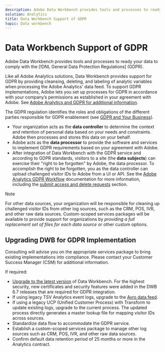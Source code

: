```yaml
---
description: Adobe Data Workbench provides tools and processes to ready your data to comply with the General Data Protection Regulations (GDPR).
solution: Analytics
title: Data Workbench Support of GDPR
topic: Data workbench
---
```


# Data Workbench Support of GDPR

Adobe Data Workbench provides tools and processes to ready your data to comply with the [!DNL General Data Protection Regulations] (GDPR).

Like all Adobe Analytics solutions, Data Workbench provides support for GDPR by providing cleansing, deleting, and labeling of analytic variables when processing the Adobe Analytics' data feed. To support GDPR implementations, Adobe lets you set up processes for GDPR in accordance with your company’s permissions as established in your agreement with Adobe. See [Adobe Analytics and GDPR for additional information](https://docs.adobe.com/content/help/en/analytics/admin/data-governance/an-gdpr-overview.html).

The GDPR regulation identifies the roles and obligations of the different parties responsible for GDPR enablement (see [GDPR and Your Business](https://www.adobe.com/privacy/general-data-protection-regulation.html)).

* Your organization acts as the **data controller** to determine the context and retention of personal data based on your needs and constraints. Adobe then processes and stores this data on your behalf.
* Adobe acts as the **data processor** to provide the software and services to implement GDPR requirements based on your agreement with Adobe.
* After integration of Data Workbench with the GDPR service and according to GDPR standards, visitors to a site (the **data subjects**) can exercise their "right to be forgotten" by Adobe, the data processor. To accomplish the right to be forgotten, you as the data controller can upload challenged visitor IDs to Adobe from a UI or API. See the [Adobe Analytics GDPR Workflow](https://docs.adobe.com/help/en/analytics/admin/data-governance/an-gdpr-workflow.html) documentation for more information, including the [submit access and delete requests](https://docs.adobe.com/content/help/en/analytics/admin/data-governance/gdpr-submit-access-delete.html) section.

>[!Note]
>
>For other data sources, your organization will be responsible for cleaning up challenged visitor IDs from other log sources, such as the CRM, POS, IVR, and other raw data sources. Custom-scoped services packages will be available to provide support for organizations by _providing a full replacement set of files for each data source_ or other custom options.

## Upgrading DWB for GDPR Implementation

Consulting will advise you on the appropriate services package to bring existing implementations into compliance. Please contact your Customer Success Manager (CSM) for additional information.

If required:

* [Upgrade to the latest version](https://docs.adobe.com/content/help/en/data-workbench/using/release-notes/release-notes.html) of Data Workbench. For the highest security, new certificates and security features were added in the DWB 6.7 releases that are required for GDPR integration.
* If using legacy TSV Analytics event logs, upgrade to the [Avro data feed](https://docs.adobe.com/content/help/en/data-workbench/using/dataset/log-proc-config-file/c-log-sources.html#section-9a824b4c3d5549e7952a7111232035b2).
* If using a legacy UCP (Unified Customer Process) with Transform to update existing logs, upgrade to the current process. The updated process directly generates a master lookup file for mapping visitor IDs across sources.
* Standardize data flow to accommodate the GDPR service.
* Establish a custom-scoped services package to manage other log sources such as CRM, POS, IVR, and other raw data sources.
* Confirm default data retention period of 25 months or more in the Analytics contract.
